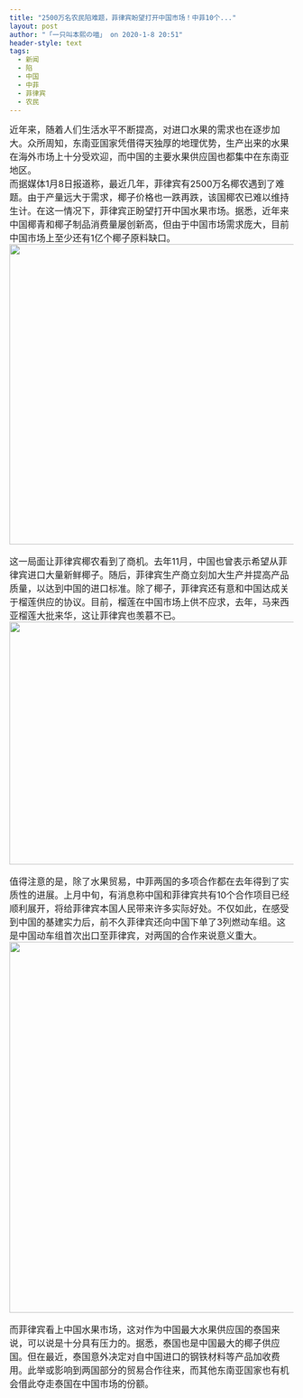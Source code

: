 ```yaml
---
title: "2500万名农民陷难题，菲律宾盼望打开中国市场！中菲10个..."
layout: post
author: "「一只叫本熙の喵」 on 2020-1-8 20:51"
header-style: text
tags:
  - 新闻
  - 陷
  - 中国
  - 中菲
  - 菲律宾
  - 农民
---
```


<head></head>
<body>
 <div align="left"> 
  <font style="color:rgb(34, 34, 34)"><font face="&amp;quot"><font style="font-size:16px">近年来，随着人们生活水平不断提高，对进口水果的需求也在逐步加大。众所周知，东南亚国家凭借得天独厚的地理优势，生产出来的水果在海外市场上十分受欢迎，而中国的主要水果供应国也都集中在东南亚地区。</font></font></font> 
 </div> 
 <div align="left"> 
  <font style="color:rgb(34, 34, 34)"><font face="&amp;quot"><font style="font-size:16px">而据媒体1月8日报道称，最近几年，菲律宾有2500万名椰农遇到了难题。由于产量远大于需求，椰子价格也一跌再跌，该国椰农已难以维持生计。在这一情况下，菲律宾正盼望打开中国水果市场。据悉，近年来中国椰青和椰子制品消费量屡创新高，但由于中国市场需求庞大，目前中国市场上至少还有1亿个椰子原料缺口。</font></font></font> 
 </div>
 <font style="color:rgb(34, 34, 34)"><font face="&amp;quot"><font style="font-size:16px"><img width="850" height="532" src="http://p1.pstatp.com/large/pgc-image/6d30ea66607b4311948cee0d75f11c1f" style="cursor:pointer"><br> </font></font></font>
 <br> 
 <div align="left"> 
  <font style="color:rgb(34, 34, 34)"><font face="&amp;quot"><font style="font-size:16px">这一局面让菲律宾椰农看到了商机。去年11月，中国也曾表示希望从菲律宾进口大量新鲜椰子。随后，菲律宾生产商立刻加大生产并提高产品质量，以达到中国的进口标准。除了椰子，菲律宾还有意和中国达成关于榴莲供应的协议。目前，榴莲在中国市场上供不应求，去年，马来西亚榴莲大批来华，这让菲律宾也羡慕不已。</font></font></font> 
 </div>
 <font style="color:rgb(34, 34, 34)"><font face="&amp;quot"><font style="font-size:16px"><img width="850" height="430" src="http://p1.pstatp.com/large/pgc-image/018ad7aab3e84c918c82a3faf98c961a" style="cursor:pointer"><br> </font></font></font>
 <br> 
 <div align="left"> 
  <font style="color:rgb(34, 34, 34)"><font face="&amp;quot"><font style="font-size:16px">值得注意的是，除了水果贸易，中菲两国的多项合作都在去年得到了实质性的进展。上月中旬，有消息称中国和菲律宾共有10个合作项目已经顺利展开，将给菲律宾本国人民带来许多实际好处。不仅如此，在感受到中国的基建实力后，前不久菲律宾还向中国下单了3列燃动车组。这是中国动车组首次出口至菲律宾，对两国的合作来说意义重大。</font></font></font> 
 </div>
 <font style="color:rgb(34, 34, 34)"><font face="&amp;quot"><font style="font-size:16px"><img width="850" height="657" src="http://p1.pstatp.com/large/pgc-image/3882f610a67f4ecc850d828cdb7c2080" style="cursor:pointer"><br> </font></font></font>
 <br> 
 <div align="left"> 
  <font style="color:rgb(34, 34, 34)"><font face="&amp;quot"><font style="font-size:16px">而菲律宾看上中国水果市场，这对作为中国最大水果供应国的泰国来说，可以说是十分具有压力的。据悉，泰国也是中国最大的椰子供应国。但在最近，泰国意外决定对自中国进口的钢铁材料等产品加收费用。此举或影响到两国部分的贸易合作往来，而其他东南亚国家也有机会借此夺走泰国在中国市场的份额。</font></font></font> 
 </div>
 <br>
</body>


